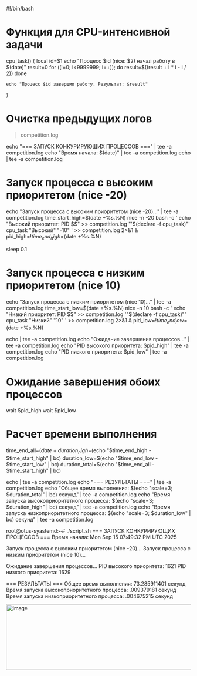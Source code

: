#!/bin/bash
# Функция для CPU-интенсивной задачи
cpu_task() {
    local id=$1
    echo "Процесс $id (nice: $2) начал работу в $(date)"
    result=0
    for ((i=0; i<9999999; i++)); do
        result=$((result + i * i - i / 2))
    done

    echo "Процесс $id завершил работу. Результат: $result"
}

# Очистка предыдущих логов
> competition.log

echo "=== ЗАПУСК КОНКУРИРУЮЩИХ ПРОЦЕССОВ ===" | tee -a competition.log
echo "Время начала: $(date)" | tee -a competition.log
echo | tee -a competition.log

# Запуск процесса с высоким приоритетом (nice -20)
echo "Запуск процесса с высоким приоритетом (nice -20)..." | tee -a competition.log
time_start_high=$(date +%s.%N)
nice -n -20 bash -c '
    echo "Высокий приоритет: PID $$" >> competition.log
    '"$(declare -f cpu_task)"'
    cpu_task "Высокий" "-10"
' >> competition.log 2>&1 &
pid_high=$!
time_end_high=$(date +%s.%N)

sleep 0.1

# Запуск процесса с низким приоритетом (nice 10)
echo "Запуск процесса с низким приоритетом (nice 10)..." | tee -a competition.log
time_start_low=$(date +%s.%N)
nice -n 10 bash -c '
    echo "Низкий приоритет: PID $$" >> competition.log
    '"$(declare -f cpu_task)"'
    cpu_task "Низкий" "10"
' >> competition.log 2>&1 &
pid_low=$!
time_end_low=$(date +%s.%N)

echo | tee -a competition.log
echo "Ожидание завершения процессов..." | tee -a competition.log
echo "PID высокого приоритета: $pid_high" | tee -a competition.log
echo "PID низкого приоритета: $pid_low" | tee -a competition.log

# Ожидание завершения обоих процессов
wait $pid_high
wait $pid_low

# Расчет времени выполнения
time_end_all=$(date +%s.%N)
duration_high=$(echo "$time_end_high - $time_start_high" | bc)
duration_low=$(echo "$time_end_low - $time_start_low" | bc)
duration_total=$(echo "$time_end_all - $time_start_high" | bc)

echo | tee -a competition.log
echo "=== РЕЗУЛЬТАТЫ ===" | tee -a competition.log
echo "Общее время выполнения: $(echo "scale=3; $duration_total" | bc) секунд" | tee -a competition.log
echo "Время запуска высокоприоритетного процесса: $(echo "scale=3; $duration_high" | bc) секунд" | tee -a competition.log
echo "Время запуска низкоприоритетного процесса: $(echo "scale=3; $duration_low" | bc) секунд" | tee -a competition.log



root@otus-syastemd:~# ./script.sh
=== ЗАПУСК КОНКУРИРУЮЩИХ ПРОЦЕССОВ ===
Время начала: Mon Sep 15 07:49:32 PM UTC 2025

Запуск процесса с высоким приоритетом (nice -20)...
Запуск процесса с низким приоритетом (nice 10)...

Ожидание завершения процессов...
PID высокого приоритета: 1621
PID низкого приоритета: 1629

=== РЕЗУЛЬТАТЫ ===
Общее время выполнения: 73.285911401 секунд
Время запуска высокоприоритетного процесса: .009379181 секунд
Время запуска низкоприоритетного процесса: .004675215 секунд





<img width="1891" height="178" alt="image" src="https://github.com/user-attachments/assets/864017d7-c11f-4975-a21a-dcd3f0296c41" />
